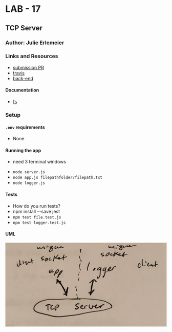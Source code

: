 # LAB - 17

## TCP Server

### Author: Julie Erlemeier

### Links and Resources
* [submission PR](https://github.com/jmerlemeier-401-advanced-javascript/tcp-server/pull/2)
* [travis](https://www.travis-ci.com/jmerlemeier-401-advanced-javascript/tcp-server)
* [back-end](https://tcp-server-app.herokuapp.com/)


#### Documentation
* [fs](https://nodejs.org/api/fs.html)

### Setup
#### `.env` requirements
* None

#### Running the app
- need 3 terminal windows
* `node server.js`
* `node app.js filepathfolder/filepath.txt`
* `node logger.js`

#### Tests
* How do you run tests?
* npm install --save jest
* `npm test file.test.js`
* `npm test logger.test.js`

#### UML
![UML](./assets/tcp_uml.jpg)